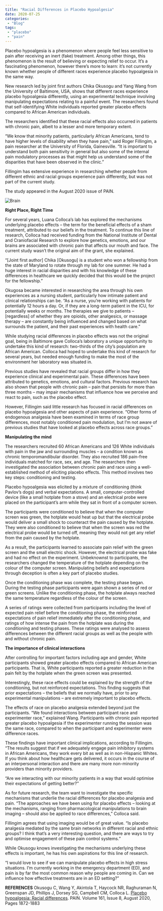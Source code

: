 ```yaml
---
title: "Racial Differences in Placebo Hypoalgesia"
date: 2020-07-25
categories:
 - "Blog"
tags:
 - "placebo"
 - "pain" 
---
```


<!--more-->

Placebo hypoalgesia is a phenomenon where people feel less sensitive to pain after receiving an inert (fake) treatment. Among other things, this phenomenon is the result of believing or expecting relief to occur. It’s a fascinating phenomenon, however there’s more to learn: it’s not currently known whether people of different races experience placebo hypoalgesia in the same way. 

New research led by joint first authors Chika Okusogu and Yang Wang from the University of Baltimore, USA, shows that different races experience placebo hypoalgesia differently, using an experimental technique involving manipulating expectations relating to a painful event. The researchers found that self-identifying White individuals reported greater placebo effects compared to African American individuals. 

The researchers identified that these racial effects also occurred in patients with chronic pain, albeit to a lesser and more temporary extent.

“We know that minority patients, particularly African Americans, tend to have higher levels of disability when they have pain,” said Roger Fillingim, a pain researcher at the University of Florida, Gainesville. “It is important to understand both pain sensitivity in general but also some of the internal pain modulatory processes as that might help us understand some of the disparities that have been observed in the clinic.” 

Fillingim has extensive experience in researching whether people from different ethnic and racial groups experience pain differently, but was not part of the current study. 

The study appeared in the August 2020 issue of PAIN.

![Brain](/img/content/posts/racial-differences-placebo-nocebo/robina-weermeijer-IHfOpAzzjHM-unsplash.jpg)

**Right Place, Right Time**

For several years, Luana Colloca’s lab has explored the mechanisms underlying placebo effects – the term for the beneficial effects of a sham treatment, attributed to our beliefs in the treatment. To continue this line of research, Colloca had received funding from the National Institute of Dental and Craniofacial Research to explore how genetics, emotions, and our brains are associated with chronic pain that affects our mouth and face. The current study wasn’t the original aim of the grant, she explained.

“[Joint first author] Chika [Okusogu] is a student who won a fellowship from the state of Maryland to rotate through my lab for one summer. He had a huge interest in racial disparities and with his knowledge of these differences in healthcare we quickly decided that this would be the project for the fellowship.”

Okugosa became interested in researching the area through his own experiences as a nursing student, particularly how intimate patient and clinical relationships can be.
“As a nurse, you’re working with patients for potentially 12 hours a day. Or, if they are a long-term patient in the ICU, for potentially weeks or months. The therapies we give to patients – [regardless] of whether they are opioids, other analgesics, or massage therapy – are constantly being influenced and changed based on what surrounds the patient, and their past experiences with health care.”

While studying racial differences in placebo effects was not the original goal, being in Baltimore gave Colloca’s laboratory a unique opportunity to undertake this kind of research: two-thirds of the city’s population are African American. Colloca had hoped to undertake this kind of research for several years, but needed enough funding to make the most of the environment her laboratory was situated in.

Previous studies have revealed that racial groups differ in how they experience clinical and experimental pain. These differences have been attributed to genetics, emotions, and cultural factors. Previous research has also shown that people with chronic pain – pain that persists for more than three months – may impair mechanisms that influence how we perceive and react to pain, such as the placebo effect.

However, Fillingim said little research has focused in racial differences on placebo hypoalgesia and other aspects of pain experience. “Other forms of endogenous analgesia have been examined in terms of race group differences, most notably conditioned pain modulation, but I’m not aware of previous studies that have looked at placebo effects across race groups.”

**Manipulating the mind**

The researchers recruited 60 African Americans and 126 White individuals with pain in the jaw and surrounding muscles – a condition known as chronic temporomandibular disorder. They also recruited 186 pain-free individuals matched for race, sex, and age. The researchers then investigated the association between chronic pain and race using a well-established method of eliciting placebo effects. This method involves two key steps: conditioning and testing.

Placebo hypoalgesia was elicited by a mixture of conditioning (think Pavlov’s dogs) and verbal expectations. A small, computer-controlled device (like a small hotplate from a stove) and an electrical probe were placed on the participant’s arm while they sat in front of a computer screen. 

The participants were conditioned to believe that when the computer screen was green, the hotplate would heat up but that the electrical probe would deliver a small shock to counteract the pain caused by the hotplate. They were also conditioned to believe that when the screen was red the electrical probe would be turned off, meaning they would not get any relief from the pain caused by the hotplate.

As a result, the participants learned to associate pain relief with the green screen and the small electric shock. However, the electrical probe was fake and had no effect on the experiment. Unbeknownst to participants, the researchers changed the temperature of the hotplate depending on the colour of the computer screen. Manipulating beliefs and expectations through deception is often a key part of placebo studies. 

Once the conditioning phase was complete, the testing phase began. During the testing phase participants were again shown a series of red or green screens. Unlike the conditioning phase, the hotplate always reached the same temperature regardless of the colour of the screen. 

A series of ratings were collected from participants including the level of expected pain relief before the conditioning phase, the reinforced expectations of pain relief immediately after the conditioning phase, and ratings of how intense the pain from the hotplate was during the conditioning and testing phases. These ratings were analysed to assess differences between the different racial groups as well as the people with and without chronic pain.  

**The importance of clinical interactions**

After controlling for important factors including age and gender, White participants showed greater placebo effects compared to African American participants. That is, White participants reported a greater reduction in the pain felt by the hotplate when the green screen was presented.

Interestingly, these race effects could be explained by the strength of the conditioning, but not reinforced expectations. This finding suggests that prior expectations – the beliefs that we normally have, prior to any experimental manipulations – are extremely important to placebo effects. 

The effects of race on placebo analgesia extended beyond just the participants. “We found interactions between participant race and experimenter race,” explained Wang. Participants with chronic pain reported greater placebo hypoalgesia if the experimenter running the session was the same race, compared to when the participant and experimenter were difference races. 

These findings have important clinical implications, according to Fillingim. “The results suggest that if we adequately engage pain inhibitory systems in African Americans, they work every bit as well as in non-Hispanic Whites. If you think about how healthcare gets delivered, it occurs in the course of an interpersonal interaction and there are many more non-minority providers than minority providers.

“Are we interacting with our minority patients in a way that would optimise their expectations of getting better?”

As for future research, the team want to investigate the specific mechanisms that underlie the racial differences for placebo analgesia and pain. “The approaches we have been using for placebo effects – looking at the mechanisms, ranging from pharmacological manipulations to brain imaging – should also be applied to race differences,” Colloca said.

Fillingim agrees that using imaging would be of great value. “Is placebo analgesia mediated by the same brain networks in different racial and ethnic groups? I think that’s a very interesting question, and there are ways to try and optimise engagement of these pain control systems.”

While Okusogu knows investigating the mechanisms underlying these effects is important, he has his own aspirations for this line of research.

“I would love to see if we can manipulate placebo effects in high stress situations. I’m currently working in the emergency department (ED), and pain is by far the most common reason why people are coming in. Can we influence how effective treatments are in an ED setting?”

**REFERENCES**
Okusogu C, Wang Y, Akintola T, Haycock NR, Raghuraman N, Greenspan JD, Phillips J, Dorsey SG, Campbell CM, Colloca L. [Placebo hypoalgesia: Racial differences](https://journals.lww.com/pain/FullText/2020/08000/Placebo_hypoalgesia__racial_differences.20.aspx). PAIN. Volume 161, Issue 8, August 2020, Pages 1872-1883